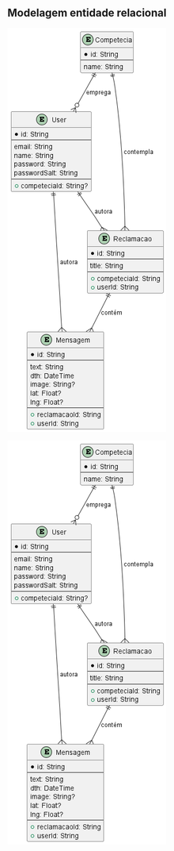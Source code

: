 ## Modelagem entidade relacional

![Mobile](https://github.com/FayrosSky/aqui-oh-docs/blob/master/modelagem/mer.png)

![Mobile](./mer.png)
